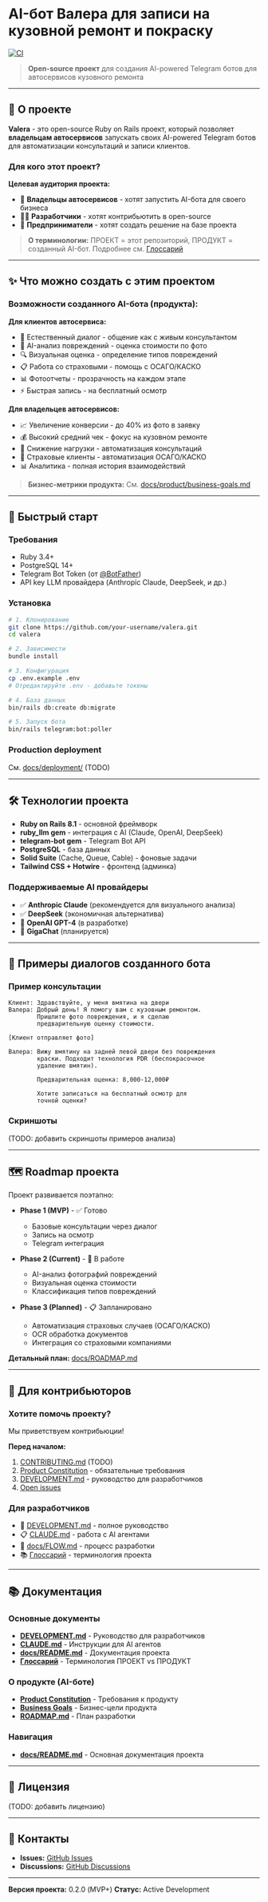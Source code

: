 # AI-бот Валера для записи на кузовной ремонт и покраску

[![CI](https://github.com/dapi/valera/actions/workflows/ci.yml/badge.svg)](https://github.com/dapi/valera/actions/workflows/ci.yml)

> **Open-source проект** для создания AI-powered Telegram ботов для автосервисов кузовного ремонта

---

## 🎯 О проекте

**Valera** - это open-source Ruby on Rails проект, который позволяет **владельцам автосервисов** запускать своих AI-powered Telegram ботов для автоматизации консультаций и записи клиентов.

### Для кого этот проект?

**Целевая аудитория проекта:**
- 🏢 **Владельцы автосервисов** - хотят запустить AI-бота для своего бизнеса
- 👨‍💻 **Разработчики** - хотят контрибьютить в open-source
- 🚀 **Предприниматели** - хотят создать решение на базе проекта

> **О терминологии:** ПРОЕКТ = этот репозиторий, ПРОДУКТ = созданный AI-бот.
> Подробнее см. [Глоссарий](docs/glossary.md#фундаментальная-терминология-проекта)

---

## ✨ Что можно создать с этим проектом

### Возможности созданного AI-бота (продукта):

**Для клиентов автосервиса:**
- 🤖 Естественный диалог - общение как с живым консультантом
- 📸 AI-анализ повреждений - оценка стоимости по фото
- 🔍 Визуальная оценка - определение типов повреждений
- 📋 Работа со страховыми - помощь с ОСАГО/КАСКО
- 📊 Фотоотчеты - прозрачность на каждом этапе
- ⚡ Быстрая запись - на бесплатный осмотр

**Для владельцев автосервисов:**
- 📈 Увеличение конверсии - до 40% из фото в заявку
- 💰 Высокий средний чек - фокус на кузовном ремонте
- 🤝 Снижение нагрузки - автоматизация консультаций
- 🎯 Страховые клиенты - автоматизация ОСАГО/КАСКО
- 📊 Аналитика - полная история взаимодействий

> **Бизнес-метрики продукта:** См. [docs/product/business-goals.md](docs/product/business-goals.md)

---

## 🚀 Быстрый старт

### Требования

- Ruby 3.4+
- PostgreSQL 14+
- Telegram Bot Token (от [@BotFather](https://t.me/BotFather))
- API key LLM провайдера (Anthropic Claude, DeepSeek, и др.)

### Установка

```bash
# 1. Клонирование
git clone https://github.com/your-username/valera.git
cd valera

# 2. Зависимости
bundle install

# 3. Конфигурация
cp .env.example .env
# Отредактируйте .env - добавьте токены

# 4. База данных
bin/rails db:create db:migrate

# 5. Запуск бота
bin/rails telegram:bot:poller
```

### Production deployment

См. [docs/deployment/](docs/deployment/) (TODO)

---

## 🛠️ Технологии проекта

- **Ruby on Rails 8.1** - основной фреймворк
- **ruby_llm gem** - интеграция с AI (Claude, OpenAI, DeepSeek)
- **telegram-bot gem** - Telegram Bot API
- **PostgreSQL** - база данных
- **Solid Suite** (Cache, Queue, Cable) - фоновые задачи
- **Tailwind CSS + Hotwire** - фронтенд (админка)

### Поддерживаемые AI провайдеры

- ✅ **Anthropic Claude** (рекомендуется для визуального анализа)
- ✅ **DeepSeek** (экономичная альтернатива)
- 🚧 **OpenAI GPT-4** (в разработке)
- 🚧 **GigaChat** (планируется)

---

## 📸 Примеры диалогов созданного бота

### Пример консультации

```
Клиент: Здравствуйте, у меня вмятина на двери
Валера: Добрый день! Я помогу вам с кузовным ремонтом.
        Пришлите фото повреждения, и я сделаю
        предварительную оценку стоимости.

[Клиент отправляет фото]

Валера: Вижу вмятину на задней левой двери без повреждения
        краски. Подходит технология PDR (беспокрасочное
        удаление вмятин).

        Предварительная оценка: 8,000-12,000₽

        Хотите записаться на бесплатный осмотр для
        точной оценки?
```

### Скриншоты

(TODO: добавить скриншоты примеров анализа)

---

## 🗺️ Roadmap проекта

Проект развивается поэтапно:

- **Phase 1 (MVP)** - ✅ Готово
  - Базовые консультации через диалог
  - Запись на осмотр
  - Telegram интеграция

- **Phase 2 (Current)** - 🔄 В работе
  - AI-анализ фотографий повреждений
  - Визуальная оценка стоимости
  - Классификация типов повреждений

- **Phase 3 (Planned)** - 📋 Запланировано
  - Автоматизация страховых случаев (ОСАГО/КАСКО)
  - OCR обработка документов
  - Интеграция со страховыми компаниями

**Детальный план:** [docs/ROADMAP.md](docs/ROADMAP.md)

---

## 🤝 Для контрибьюторов

### Хотите помочь проекту?

Мы приветствуем контрибьюции!

**Перед началом:**
1. [CONTRIBUTING.md](CONTRIBUTING.md) (TODO)
2. [Product Constitution](docs/product/constitution.md) - обязательные требования
3. [DEVELOPMENT.md](DEVELOPMENT.md) - руководство для разработчиков
4. [Open issues](https://github.com/your-username/valera/issues)

### Для разработчиков

- 📖 [DEVELOPMENT.md](DEVELOPMENT.md) - полное руководство
- 📋 [CLAUDE.md](CLAUDE.md) - работа с AI агентами
- 🎯 [docs/FLOW.md](docs/FLOW.md) - процесс разработки
- 📚 [Глоссарий](docs/glossary.md) - терминология проекта

---

## 📚 Документация

### Основные документы

- **[DEVELOPMENT.md](DEVELOPMENT.md)** - Руководство для разработчиков
- **[CLAUDE.md](CLAUDE.md)** - Инструкции для AI агентов
- **[docs/README.md](docs/README.md)** - Документация проекта
- **[Глоссарий](docs/glossary.md)** - Терминология ПРОЕКТ vs ПРОДУКТ

### О продукте (AI-боте)

- **[Product Constitution](docs/product/constitution.md)** - Требования к продукту
- **[Business Goals](docs/product/business-goals.md)** - Бизнес-цели продукта
- **[ROADMAP.md](docs/ROADMAP.md)** - План разработки

### Навигация

- **[docs/README.md](docs/README.md)** - Основная документация проекта

---

## 📄 Лицензия

(TODO: добавить лицензию)

---

## 💬 Контакты

- **Issues:** [GitHub Issues](https://github.com/your-username/valera/issues)
- **Discussions:** [GitHub Discussions](https://github.com/your-username/valera/discussions)

---

**Версия проекта:** 0.2.0 (MVP+)
**Статус:** Active Development
